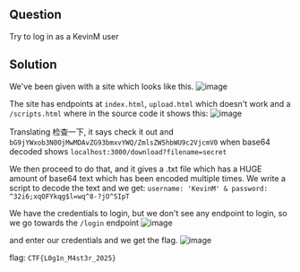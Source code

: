 ## Question
Try to log in as a KevinM user

## Solution
We've been given with a site which looks like this.
![image](https://github.com/user-attachments/assets/390d2d09-a60f-483b-84c5-1e27605a95e3)

The site has endpoints at `index.html`, `upload.html` which doesn't work and a `/scripts.html` where in the source code it shows this:
![image](https://github.com/user-attachments/assets/09245d25-d934-4ddd-959d-f06aded5af3a)

Translating 检查一下, it says check it out and `bG9jYWxob3N0OjMwMDAvZG93bmxvYWQ/ZmlsZW5hbWU9c2VjcmV0` when base64 decoded shows `localhost:3000/download?filename=secret`

We then proceed to do that, and it gives a .txt file which has a HUGE amount of base64 text which has been encoded multiple times.
We write a script to decode the text and we get: `username: 'KevinM' & password: ^32i6;xqOFYkqg$l=wq^8-?jO^SIpT`

We have the credentials to login, but we don't see any endpoint to login, so we go towards the `/login` endpoint
![image](https://github.com/user-attachments/assets/cc00aa8d-18a8-4d5b-a464-922db10a69f2)

and enter our credentials and we get the flag.
![image](https://github.com/user-attachments/assets/40d8bfd9-093c-4b9e-ba4d-5f264ef78279)

flag: `CTF{L0g1n_M4st3r_2025}` 


